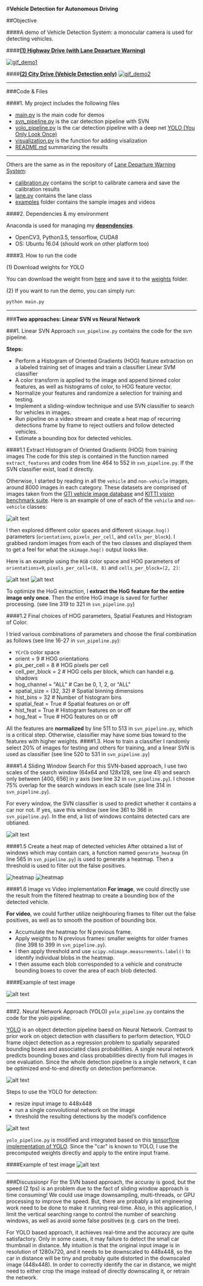 #**Vehicle Detection for Autonomous Driving** 

##Objective

####A demo of Vehicle Detection System: a monocular camera is used for detecting vehicles. 


####[**(1) Highway Drive (with Lane Departure Warning)**](https://youtu.be/Brh9-uab7Qs) 

[![gif_demo1][demo1_gif]](https://youtu.be/Brh9-uab7Qs)

####[**(2) City Drive (Vehicle Detection only)**](https://youtu.be/2wOxK86LcaM) 
[![gif_demo2][demo2_gif]](https://youtu.be/2wOxK86LcaM)

---

###Code & Files

####1. My project includes the following files
* [main.py](main.py) is the main code for demos
* [svn_pipeline.py](svn_pipeline.py) is the car detection pipeline with SVN
* [yolo_pipeline.py](svn_pipeline.py) is the car detection pipeline with a deep net [YOLO (You Only Look Once)](https://arxiv.org/pdf/1506.02640.pdf)
* [visualization.py](visualizations.py) is the function for adding visalization
* [README.md](README.md) summarizing the results
---
Others are the same as in the repository of [Lane Departure Warning System](https://github.com/JunshengFu/autonomous-driving-lane-departure-warning):
* [calibration.py](calibration.py) contains the script to calibrate camera and save the calibration results
* [lane.py](model.h5) contains the lane class 
* [examples](examples) folder contains the sample images and videos


####2. Dependencies & my environment

Anaconda is used for managing my [**dependencies**](https://github.com/udacity/CarND-Term1-Starter-Kit).

* OpenCV3, Python3.5, tensorflow, CUDA8  
* OS: Ubuntu 16.04 (should work on other platform too)

####3. How to run the code

(1) Download weights for YOLO

You can download the weight from [here](https://drive.google.com/open?id=0B5WIzrIVeL0WS3N2VklTVmstelE) and save it to
the [weights](weights) folder.

(2) If you want to run the demo, you can simply run:
```sh
python main.py
```
---

###**Two approaches: Linear SVN vs Neural Network**

###1. Linear SVN Approach
`svn_pipeline.py` contains the code for the svn pipeline.

**Steps:**

* Perform a Histogram of Oriented Gradients (HOG) feature extraction on a labeled training set of images and train a classifier Linear SVM classifier
* A color transform is applied to the image and append binned color features, as well as histograms of color, to HOG feature vector. 
* Normalize your features and randomize a selection for training and testing.
* Implement a sliding-window technique and use SVN classifier to search for vehicles in images.
* Run pipeline on a video stream and create a heat map of recurring detections frame by frame to reject outliers and follow detected vehicles.
* Estimate a bounding box for detected vehicles.

[//]: # (Image References)
[image1]: ./examples/car_not_car.png
[image2]: ./examples/hog_1.png
[image2-1]: ./examples/hog_2.png
[image3]: ./examples/search_windows.png
[image4]: ./examples/heat_map1.png
[image5]: ./examples/heat_map2.png
[image6]: ./examples/labels_map.png
[image7]: ./examples/svn_1.png
[image8]: ./examples/yolo_1.png
[image_yolo1]: ./examples/yolo1.png
[image_yolo2]: ./examples/yolo2.png
[video1]: ./project_video.mp4
[demo1_gif]: ./examples/demo1.gif
[demo2_gif]: ./examples/demo2.gif

####1.1 Extract Histogram of Oriented Gradients (HOG) from training images
The code for this step is contained in the function named `extract_features` and codes from line 464 to 552 in `svn_pipeline.py`. 
 If the SVN classifier exist, load it directly. 
 
 Otherwise, I started by reading in all the `vehicle` and `non-vehicle` images, around 8000 images in each category.  These datasets are comprised of 
 images taken from the [GTI vehicle image database](http://www.gti.ssr.upm.es/data/Vehicle_database.html) and 
 [KITTI vision benchmark suite](http://www.cvlibs.net/datasets/kitti/).
 Here is an example of one of each of the `vehicle` and `non-vehicle` classes:

![alt text][image1]


I then explored different color spaces and different `skimage.hog()` parameters (`orientations`, `pixels_per_cell`, and `cells_per_block`).  I grabbed random images from each of the two classes and displayed them to get a feel for what the `skimage.hog()` output looks like.

Here is an example using the `RGB` color space and HOG parameters of `orientations=9`, `pixels_per_cell=(8, 8)` and `cells_per_block=(2, 2)`:

![alt text][image2]
![alt text][image2-1]
 
To optimize the HoG extraction, I **extract the HoG feature for the entire image only once**. Then the entire HoG image
is saved for further processing. (see line 319 to 321 in  `svn_pipeline.py`)

####1.2 Final choices of HOG parameters, Spatial Features and Histogram of Color.

I tried various combinations of parameters and choose the final combination as follows 
(see line 16-27 in `svn_pipeline.py`):
* `YCrCb` color space
* orient = 9  # HOG orientations
* pix_per_cell = 8 # HOG pixels per cell
* cell_per_block = 2 # HOG cells per block, which can handel e.g. shadows
* hog_channel = "ALL" # Can be 0, 1, 2, or "ALL"
* spatial_size = (32, 32) # Spatial binning dimensions
* hist_bins = 32    # Number of histogram bins
* spatial_feat = True # Spatial features on or off
* hist_feat = True # Histogram features on or off
* hog_feat = True # HOG features on or off

All the features are **normalized** by line 511 to 513 in `svn_pipeline.py`, which is a critical step. Otherwise, classifier 
may have some bias toward to the features with higher weights.
####1.3. How to train a classifier
I randomly select 20% of images for testing and others for training, and a linear SVN is used as classifier (see line
520 to 531 in `svn_pipeline.py`)

####1.4 Sliding Window Search
For this SVN-based approach, I use two scales of the search window (64x64 and 128x128, see line 41) and search only between 
[400, 656] in y axis (see line 32 in `svn_pipeline.py`). I choose 75% overlap for the search windows in each scale (see 
line 314 in `svn_pipeline.py`). 

For every window, the SVN classifier is used to predict whether it contains a car nor not. If yes, save this window (see 
line 361 to 366 in `svn_pipeline.py`). In the end, a list of windows contains detected cars are obtianed.

![alt text][image3]

####1.5 Create a heat map of detected vehicles
After obtained a list of windows which may contain cars, a function named `generate_heatmap` (in line 565 in 
`svn_pipeline.py`) is used to generate a heatmap. Then a threshold is used to filter out the false positives.

![heatmap][image4]
![heatmap][image5]

####1.6 Image vs Video implementation
**For image**, we could directly use the result from the filtered heatmap to create a bounding box of the detected 
vehicle. 

**For video**, we could further utilize neighbouring frames to filter out the false positives, as well as to smooth 
the position of bounding box. 
* Accumulate the heatmap for N previous frame.  
* Apply weights to N previous frames: smaller weights for older frames (line 398 to 399 in `svn_pipeline.py`).
* I then apply threshold and use `scipy.ndimage.measurements.label()` to identify individual blobs in the heatmap.  
* I then assume each blob corresponded to a vehicle and constructe bounding boxes to cover the area of each blob detected.  


####Example of test image

![alt text][image7]

---


###2. Neural Network Approach (YOLO)
`yolo_pipeline.py` contains the code for the yolo pipeline. 

[YOLO](https://arxiv.org/pdf/1506.02640.pdf) is an object detection pipeline baesd on Neural Network. Contrast to prior work on object detection with classifiers 
to perform detection, YOLO frame object detection as a regression problem to spatially separated bounding boxes and
associated class probabilities. A single neural network predicts bounding boxes and class probabilities directly from
full images in one evaluation. Since the whole detection pipeline is a single network, it can be optimized end-to-end
directly on detection performance.

![alt text][image_yolo2]

Steps to use the YOLO for detection:
* resize input image to 448x448
* run a single convolutional network on the image
* threshold the resulting detections by the model’s confidence

![alt text][image_yolo1]

`yolo_pipeline.py` is modified and integrated based on this [tensorflow implementation of YOLO](https://github.com/gliese581gg/YOLO_tensorflow).
Since the "car" is known to YOLO, I use the precomputed weights directly and apply to the entire input frame.

####Example of test image
![alt text][image8]

---

###Discussionpr
For the SVN based approach, the accuray is good, but the speed (2 fps) is an problem due to the fact of sliding window approach 
is time consuming! We could use image downsampling, multi-threads, or GPU processing to improve the speed. But, there are probably
a lot engineering work need to be done to make it running real-time. Also, in this application, I limit the vertical searching 
range to control the number of searching windows, as well as avoid some false positives (e.g. cars on the tree).

For YOLO based approach, it achieves real-time and the accuracy are quite satisfactory. Only in some cases, it may failure to
 detect the small car thumbnail in distance. My intuition is that the original input image is in resolution of 1280x720, and it needs to be downscaled
 to 448x448, so the car in distance will be tiny and probably quite distorted in the downscaled image (448x448). In order to 
 correctly identify the car in distance, we might need to either crop the image instead of directly downscaling it, or retrain 
 the network.
